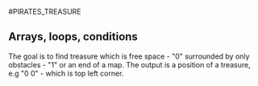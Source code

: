 #PIRATES_TREASURE

Arrays, loops, conditions
------------------------

The goal is to find treasure which is free space - "0" surrounded by only obstacles - "1" or an end of a map.
The output is a position of a treasure, e.g "0 0" - which is top left corner.
